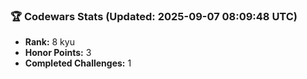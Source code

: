 ### 🏆 Codewars Stats (Updated: 2025-09-07 08:09:48 UTC)

- **Rank:** 8 kyu
- **Honor Points:** 3
- **Completed Challenges:** 1
